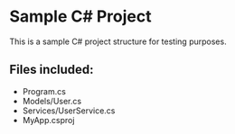 # Sample C# Project
This is a sample C# project structure for testing purposes.

## Files included:
- Program.cs
- Models/User.cs
- Services/UserService.cs
- MyApp.csproj
